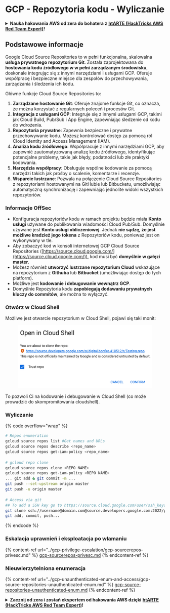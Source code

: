# GCP - Repozytoria kodu - Wyliczanie

<details>

<summary><strong>Nauka hakowania AWS od zera do bohatera z</strong> <a href="https://training.hacktricks.xyz/courses/arte"><strong>htARTE (HackTricks AWS Red Team Expert)</strong></a><strong>!</strong></summary>

Inne sposoby wsparcia HackTricks:

* Jeśli chcesz zobaczyć swoją **firmę reklamowaną w HackTricks** lub **pobrać HackTricks w formacie PDF**, sprawdź [**PLANY SUBSKRYPCYJNE**](https://github.com/sponsors/carlospolop)!
* Zdobądź [**oficjalne gadżety PEASS & HackTricks**](https://peass.creator-spring.com)
* Odkryj [**Rodzinę PEASS**](https://opensea.io/collection/the-peass-family), naszą kolekcję ekskluzywnych [**NFT**](https://opensea.io/collection/the-peass-family)
* **Dołącz do** 💬 [**grupy Discord**](https://discord.gg/hRep4RUj7f) lub [**grupy telegram**](https://t.me/peass) lub **śledź** mnie na **Twitterze** 🐦 [**@carlospolopm**](https://twitter.com/carlospolopm)**.**
* **Podziel się swoimi sztuczkami hakerskimi, przesyłając PR-y do** [**HackTricks**](https://github.com/carlospolop/hacktricks) i [**HackTricks Cloud**](https://github.com/carlospolop/hacktricks-cloud) github repos.

</details>

## Podstawowe informacje <a href="#reviewing-cloud-git-repositories" id="reviewing-cloud-git-repositories"></a>

Google Cloud Source Repositories to w pełni funkcjonalna, skalowalna **usługa prywatnego repozytorium Git**. Została zaprojektowana do **hostowania kodu źródłowego w w pełni zarządzanym środowisku**, doskonale integrując się z innymi narzędziami i usługami GCP. Oferuje współpracę i bezpieczne miejsce dla zespołów do przechowywania, zarządzania i śledzenia ich kodu.

Główne funkcje Cloud Source Repositories to:

1. **Zarządzane hostowanie Git**: Oferuje znajome funkcje Git, co oznacza, że można korzystać z regularnych poleceń i procesów Git.
2. **Integracja z usługami GCP**: Integruje się z innymi usługami GCP, takimi jak Cloud Build, Pub/Sub i App Engine, zapewniając śledzenie od kodu do wdrożenia.
3. **Repozytoria prywatne**: Zapewnia bezpieczne i prywatne przechowywanie kodu. Możesz kontrolować dostęp za pomocą ról Cloud Identity and Access Management (IAM).
4. **Analiza kodu źródłowego**: Współpracuje z innymi narzędziami GCP, aby zapewnić zautomatyzowaną analizę kodu źródłowego, identyfikując potencjalne problemy, takie jak błędy, podatności lub złe praktyki kodowania.
5. **Narzędzia współpracy**: Obsługuje wspólne kodowanie za pomocą narzędzi takich jak prośby o scalenie, komentarze i recenzje.
6. **Wsparcie lustrzane**: Pozwala na połączenie Cloud Source Repositories z repozytoriami hostowanymi na GitHubie lub Bitbucketu, umożliwiając automatyczną synchronizację i zapewniając jednolite widoki wszystkich repozytoriów.

### Informacje OffSec <a href="#reviewing-cloud-git-repositories" id="reviewing-cloud-git-repositories"></a>

* Konfiguracja repozytoriów kodu w ramach projektu będzie miała **Konto usługi** używane do publikowania wiadomości Cloud Pub/Sub. Domyślnie używane jest **Konto usługi obliczeniowej**. Jednak **nie sądzę, że jest możliwe kradzież jego tokena** z Repozytoriów kodu, ponieważ jest on wykonywany w tle.
* Aby zobaczyć kod w konsoli internetowej GCP Cloud Source Repositories ([https://source.cloud.google.com/](https://source.cloud.google.com/)), kod musi być **domyślnie w gałęzi master**.
* Możesz również **utworzyć lustrzane repozytorium Cloud** wskazujące na repozytorium z **Githuba** lub **Bitbucket** (umożliwiając dostęp do tych platform).
* Możliwe jest **kodowanie i debugowanie wewnątrz GCP**.
* Domyślnie Repozytoria kodu **zapobiegają dodawaniu prywatnych kluczy do commitów**, ale można to wyłączyć.

### Otwórz w Cloud Shell

Możliwe jest otwarcie repozytorium w Cloud Shell, pojawi się taki monit:

<figure><img src="../../../.gitbook/assets/image (325).png" alt=""><figcaption></figcaption></figure>

To pozwoli Ci na kodowanie i debugowanie w Cloud Shell (co może prowadzić do skompromitowania cloudshell). 

### Wyliczanie

{% code overflow="wrap" %}
```bash
# Repos enumeration
gcloud source repos list #Get names and URLs
gcloud source repos describe <repo_name>
gcloud source repos get-iam-policy <repo_name>

# gcloud repo clone
gcloud source repos clone <REPO NAME>
gcloud source repos get-iam-policy <REPO NAME>
... git add & git commit -m ...
git push --set-upstream origin master
git push -u origin master

# Access via git
## To add a SSH key go to https://source.cloud.google.com/user/ssh_keys (no gcloud command)
git clone ssh://username@domain.com@source.developers.google.com:2022/p/<proj-name>/r/<repo-name>
git add, commit, push...
```
{% endcode %}

### Eskalacja uprawnień i eksploatacja po włamaniu

{% content-ref url="../gcp-privilege-escalation/gcp-sourcerepos-privesc.md" %}
[gcp-sourcerepos-privesc.md](../gcp-privilege-escalation/gcp-sourcerepos-privesc.md)
{% endcontent-ref %}

### Nieuwierzytelniona enumeracja

{% content-ref url="../gcp-unaunthenticated-enum-and-access/gcp-source-repositories-unauthenticated-enum.md" %}
[gcp-source-repositories-unauthenticated-enum.md](../gcp-unaunthenticated-enum-and-access/gcp-source-repositories-unauthenticated-enum.md)
{% endcontent-ref %}

<details>

<summary><strong>Zacznij od zera i zostań ekspertem od hakowania AWS dzięki</strong> <a href="https://training.hacktricks.xyz/courses/arte"><strong>htARTE (HackTricks AWS Red Team Expert)</strong></a><strong>!</strong></summary>

Inne sposoby wsparcia HackTricks:

* Jeśli chcesz zobaczyć swoją **firmę reklamowaną w HackTricks** lub **pobrać HackTricks w formacie PDF**, sprawdź [**PLANY SUBSKRYPCYJNE**](https://github.com/sponsors/carlospolop)!
* Zdobądź [**oficjalne gadżety PEASS & HackTricks**](https://peass.creator-spring.com)
* Odkryj [**Rodzinę PEASS**](https://opensea.io/collection/the-peass-family), naszą kolekcję ekskluzywnych [**NFT**](https://opensea.io/collection/the-peass-family)
* **Dołącz do** 💬 [**Grupy Discord**](https://discord.gg/hRep4RUj7f) lub [**grupy telegramowej**](https://t.me/peass) lub **śledź** mnie na **Twitterze** 🐦 [**@carlospolopm**](https://twitter.com/carlospolopm)**.**
* **Podziel się swoimi sztuczkami hakerskimi, przesyłając PR-y do** [**HackTricks**](https://github.com/carlospolop/hacktricks) i [**HackTricks Cloud**](https://github.com/carlospolop/hacktricks-cloud) na GitHubie.

</details>
